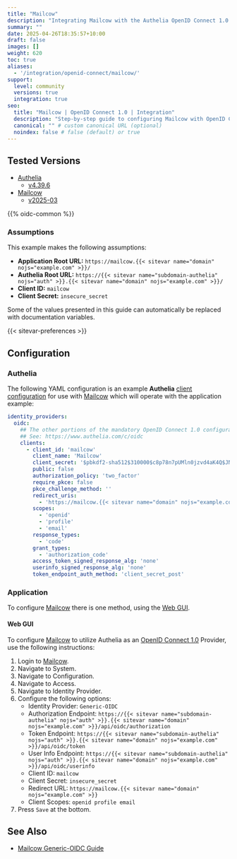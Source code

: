 ```yaml
---
title: "Mailcow"
description: "Integrating Mailcow with the Authelia OpenID Connect 1.0 Provider."
summary: ""
date: 2025-04-26T18:35:57+10:00
draft: false
images: []
weight: 620
toc: true
aliases:
  - '/integration/openid-connect/mailcow/'
support:
  level: community
  versions: true
  integration: true
seo:
  title: "Mailcow | OpenID Connect 1.0 | Integration"
  description: "Step-by-step guide to configuring Mailcow with OpenID Connect 1.0 for secure SSO. Enhance your login flow using Authelia’s modern identity management."
  canonical: "" # custom canonical URL (optional)
  noindex: false # false (default) or true
---
```


## Tested Versions

- [Authelia]
  - [v4.39.6](https://github.com/authelia/authelia/releases/tag/v4.39.6)
- [Mailcow]
  - [v2025-03](https://github.com/mailcow/mailcow-dockerized/releases/tag/2025-03)

{{% oidc-common %}}

### Assumptions

This example makes the following assumptions:

- __Application Root URL:__ `https://mailcow.{{< sitevar name="domain" nojs="example.com" >}}/`
- __Authelia Root URL:__ `https://{{< sitevar name="subdomain-authelia" nojs="auth" >}}.{{< sitevar name="domain" nojs="example.com" >}}/`
- __Client ID:__ `mailcow`
- __Client Secret:__ `insecure_secret`

Some of the values presented in this guide can automatically be replaced with documentation variables.

{{< sitevar-preferences >}}

## Configuration

### Authelia

The following YAML configuration is an example __Authelia__ [client configuration] for use with [Mailcow] which will
operate with the application example:

```yaml {title="configuration.yml"}
identity_providers:
  oidc:
    ## The other portions of the mandatory OpenID Connect 1.0 configuration go here.
    ## See: https://www.authelia.com/c/oidc
    clients:
      - client_id: 'mailcow'
        client_name: 'Mailcow'
        client_secret: '$pbkdf2-sha512$310000$c8p78n7pUMln0jzvd4aK4Q$JNRBzwAo0ek5qKn50cFzzvE9RXV88h1wJn5KGiHrD0YKtZaR/nCb2CJPOsKaPK0hjf.9yHxzQGZziziccp6Yng'  # The digest of 'insecure_secret'.
        public: false
        authorization_policy: 'two_factor'
        require_pkce: false
        pkce_challenge_method: ''
        redirect_uris:
          - 'https://mailcow.{{< sitevar name="domain" nojs="example.com" >}}'
        scopes:
          - 'openid'
          - 'profile'
          - 'email'
        response_types:
          - 'code'
        grant_types:
          - 'authorization_code'
        access_token_signed_response_alg: 'none'
        userinfo_signed_response_alg: 'none'
        token_endpoint_auth_method: 'client_secret_post'
```

### Application

To configure [Mailcow] there is one method, using the [Web GUI](#web-gui).

#### Web GUI

To configure [Mailcow] to utilize Authelia as an [OpenID Connect 1.0] Provider, use the following instructions:

1. Login to [Mailcow].
2. Navigate to System.
3. Navigate to Configuration.
4. Navigate to Access.
5. Navigate to Identity Provider.
6. Configure the following options:
   - Identity Provider: `Generic-OIDC`
   - Authorization Endpoint: `https://{{< sitevar name="subdomain-authelia" nojs="auth" >}}.{{< sitevar name="domain" nojs="example.com" >}}/api/oidc/authorization`
   - Token Endpoint: `https://{{< sitevar name="subdomain-authelia" nojs="auth" >}}.{{< sitevar name="domain" nojs="example.com" >}}/api/oidc/token`
   - User Info Endpoint: `https://{{< sitevar name="subdomain-authelia" nojs="auth" >}}.{{< sitevar name="domain" nojs="example.com" >}}/api/oidc/userinfo`
   - Client ID: `mailcow`
   - Client Secret: `insecure_secret`
   - Redirect URL: `https://mailcow.{{< sitevar name="domain" nojs="example.com" >}}`
   - Client Scopes: `openid profile email`
7. Press `Save` at the bottom.

## See Also

- [Mailcow Generic-OIDC Guide](https://docs.mailcow.email/manual-guides/mailcow-UI/u_e-mailcow_ui-generic-oidc/)

[Mailcow]: https://mailcow.email/
[Authelia]: https://www.authelia.com
[OpenID Connect 1.0]: ../../introduction.md
[client configuration]: ../../../../configuration/identity-providers/openid-connect/clients.md
